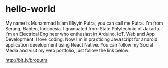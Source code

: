 # hello-world

My name is Muhammad Islam Illiyyin Putra, you can call me Putra.
I'm from Serang, Banten, Indonesia.
I graduated from State Polytechnic of Jakarta.
I'm an Electrical Engineer who enthusiast in Arduino, IoT, Web and App Development.
I love coding. Now I'm in practicing Javascript for android application development using React Native.
You can follow my Social Media and visit my web portfolio, just follow the link below:

http://bit.ly/broputra
